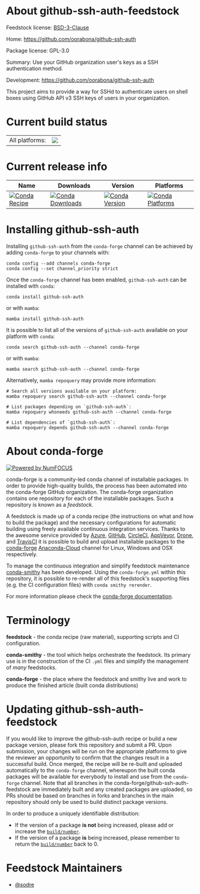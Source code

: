 About github-ssh-auth-feedstock
===============================

Feedstock license: [BSD-3-Clause](https://github.com/conda-forge/github-ssh-auth-feedstock/blob/main/LICENSE.txt)

Home: https://github.com/oorabona/github-ssh-auth

Package license: GPL-3.0

Summary: Use your GitHub organization user's keys as a SSH authentication method.

Development: https://github.com/oorabona/github-ssh-auth

This project aims to provide a way for SSHd to authenticate users on shell boxes
using GitHub API v3 SSH keys of users in your organization.


Current build status
====================


<table><tr><td>All platforms:</td>
    <td>
      <a href="https://dev.azure.com/conda-forge/feedstock-builds/_build/latest?definitionId=7312&branchName=main">
        <img src="https://dev.azure.com/conda-forge/feedstock-builds/_apis/build/status/github-ssh-auth-feedstock?branchName=main">
      </a>
    </td>
  </tr>
</table>

Current release info
====================

| Name | Downloads | Version | Platforms |
| --- | --- | --- | --- |
| [![Conda Recipe](https://img.shields.io/badge/recipe-github--ssh--auth-green.svg)](https://anaconda.org/conda-forge/github-ssh-auth) | [![Conda Downloads](https://img.shields.io/conda/dn/conda-forge/github-ssh-auth.svg)](https://anaconda.org/conda-forge/github-ssh-auth) | [![Conda Version](https://img.shields.io/conda/vn/conda-forge/github-ssh-auth.svg)](https://anaconda.org/conda-forge/github-ssh-auth) | [![Conda Platforms](https://img.shields.io/conda/pn/conda-forge/github-ssh-auth.svg)](https://anaconda.org/conda-forge/github-ssh-auth) |

Installing github-ssh-auth
==========================

Installing `github-ssh-auth` from the `conda-forge` channel can be achieved by adding `conda-forge` to your channels with:

```
conda config --add channels conda-forge
conda config --set channel_priority strict
```

Once the `conda-forge` channel has been enabled, `github-ssh-auth` can be installed with `conda`:

```
conda install github-ssh-auth
```

or with `mamba`:

```
mamba install github-ssh-auth
```

It is possible to list all of the versions of `github-ssh-auth` available on your platform with `conda`:

```
conda search github-ssh-auth --channel conda-forge
```

or with `mamba`:

```
mamba search github-ssh-auth --channel conda-forge
```

Alternatively, `mamba repoquery` may provide more information:

```
# Search all versions available on your platform:
mamba repoquery search github-ssh-auth --channel conda-forge

# List packages depending on `github-ssh-auth`:
mamba repoquery whoneeds github-ssh-auth --channel conda-forge

# List dependencies of `github-ssh-auth`:
mamba repoquery depends github-ssh-auth --channel conda-forge
```


About conda-forge
=================

[![Powered by
NumFOCUS](https://img.shields.io/badge/powered%20by-NumFOCUS-orange.svg?style=flat&colorA=E1523D&colorB=007D8A)](https://numfocus.org)

conda-forge is a community-led conda channel of installable packages.
In order to provide high-quality builds, the process has been automated into the
conda-forge GitHub organization. The conda-forge organization contains one repository
for each of the installable packages. Such a repository is known as a *feedstock*.

A feedstock is made up of a conda recipe (the instructions on what and how to build
the package) and the necessary configurations for automatic building using freely
available continuous integration services. Thanks to the awesome service provided by
[Azure](https://azure.microsoft.com/en-us/services/devops/), [GitHub](https://github.com/),
[CircleCI](https://circleci.com/), [AppVeyor](https://www.appveyor.com/),
[Drone](https://cloud.drone.io/welcome), and [TravisCI](https://travis-ci.com/)
it is possible to build and upload installable packages to the
[conda-forge](https://anaconda.org/conda-forge) [Anaconda-Cloud](https://anaconda.org/)
channel for Linux, Windows and OSX respectively.

To manage the continuous integration and simplify feedstock maintenance
[conda-smithy](https://github.com/conda-forge/conda-smithy) has been developed.
Using the ``conda-forge.yml`` within this repository, it is possible to re-render all of
this feedstock's supporting files (e.g. the CI configuration files) with ``conda smithy rerender``.

For more information please check the [conda-forge documentation](https://conda-forge.org/docs/).

Terminology
===========

**feedstock** - the conda recipe (raw material), supporting scripts and CI configuration.

**conda-smithy** - the tool which helps orchestrate the feedstock.
                   Its primary use is in the construction of the CI ``.yml`` files
                   and simplify the management of *many* feedstocks.

**conda-forge** - the place where the feedstock and smithy live and work to
                  produce the finished article (built conda distributions)


Updating github-ssh-auth-feedstock
==================================

If you would like to improve the github-ssh-auth recipe or build a new
package version, please fork this repository and submit a PR. Upon submission,
your changes will be run on the appropriate platforms to give the reviewer an
opportunity to confirm that the changes result in a successful build. Once
merged, the recipe will be re-built and uploaded automatically to the
`conda-forge` channel, whereupon the built conda packages will be available for
everybody to install and use from the `conda-forge` channel.
Note that all branches in the conda-forge/github-ssh-auth-feedstock are
immediately built and any created packages are uploaded, so PRs should be based
on branches in forks and branches in the main repository should only be used to
build distinct package versions.

In order to produce a uniquely identifiable distribution:
 * If the version of a package **is not** being increased, please add or increase
   the [``build/number``](https://docs.conda.io/projects/conda-build/en/latest/resources/define-metadata.html#build-number-and-string).
 * If the version of a package **is** being increased, please remember to return
   the [``build/number``](https://docs.conda.io/projects/conda-build/en/latest/resources/define-metadata.html#build-number-and-string)
   back to 0.

Feedstock Maintainers
=====================

* [@sodre](https://github.com/sodre/)

